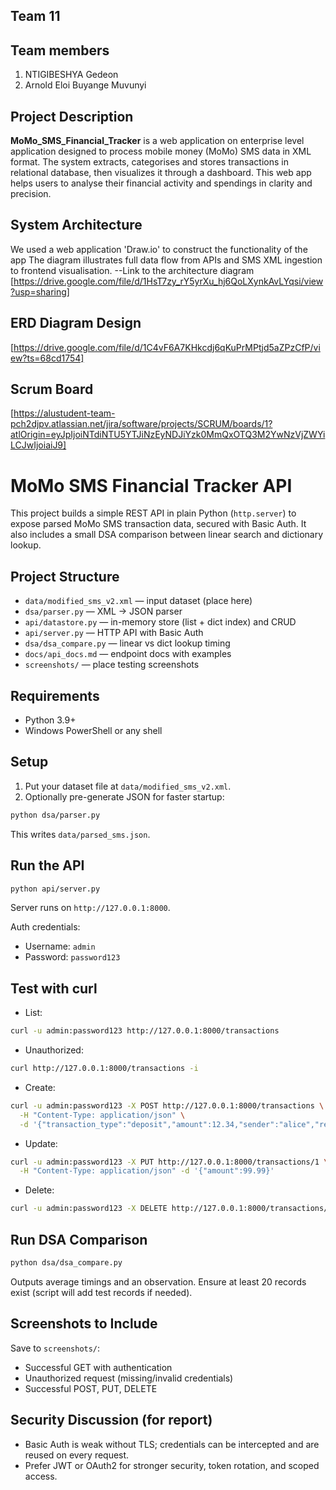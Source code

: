 ## Team 11

## Team members

1. NTIGIBESHYA Gedeon
2. Arnold Eloi Buyange Muvunyi

## Project Description
**MoMo_SMS_Financial_Tracker** is a web application on enterprise level application designed
to process mobile money (MoMo) SMS data in XML format. The system extracts, categorises and stores transactions in relational database, then visualizes it through a dashboard.
This web app helps users to analyse their financial activity and spendings in clarity and precision.


## System Architecture
We used a web application 'Draw.io' to construct the functionality of the app
The diagram illustrates full data flow from APIs and SMS XML ingestion to frontend visualisation.
--Link to the architecture diagram
 [https://drive.google.com/file/d/1HsT7zy_rY5yrXu_hj6QoLXynkAvLYqsi/view?usp=sharing]

## ERD Diagram Design
[https://drive.google.com/file/d/1C4vF6A7KHkcdj6qKuPrMPtjd5aZPzCfP/view?ts=68cd1754]

## Scrum Board
[https://alustudent-team-pch2djpv.atlassian.net/jira/software/projects/SCRUM/boards/1?atlOrigin=eyJpIjoiNTdiNTU5YTJiNzEyNDJiYzk0MmQxOTQ3M2YwNzVjZWYiLCJwIjoiaiJ9]

# MoMo SMS Financial Tracker API

This project builds a simple REST API in plain Python (`http.server`) to expose parsed MoMo SMS transaction data, secured with Basic Auth. It also includes a small DSA comparison between linear search and dictionary lookup.

## Project Structure
- `data/modified_sms_v2.xml` — input dataset (place here)
- `dsa/parser.py` — XML -> JSON parser
- `api/datastore.py` — in-memory store (list + dict index) and CRUD
- `api/server.py` — HTTP API with Basic Auth
- `dsa/dsa_compare.py` — linear vs dict lookup timing
- `docs/api_docs.md` — endpoint docs with examples
- `screenshots/` — place testing screenshots

## Requirements
- Python 3.9+
- Windows PowerShell or any shell

## Setup
1. Put your dataset file at `data/modified_sms_v2.xml`.
2. Optionally pre-generate JSON for faster startup:
```bash
python dsa/parser.py
```
This writes `data/parsed_sms.json`.

## Run the API
```bash
python api/server.py
```
Server runs on `http://127.0.0.1:8000`.

Auth credentials:
- Username: `admin`
- Password: `password123`

## Test with curl
- List:
```bash
curl -u admin:password123 http://127.0.0.1:8000/transactions
```
- Unauthorized:
```bash
curl http://127.0.0.1:8000/transactions -i
```
- Create:
```bash
curl -u admin:password123 -X POST http://127.0.0.1:8000/transactions \
  -H "Content-Type: application/json" \
  -d '{"transaction_type":"deposit","amount":12.34,"sender":"alice","receiver":"momo","timestamp":"2024-09-01T10:00:00Z"}'
```
- Update:
```bash
curl -u admin:password123 -X PUT http://127.0.0.1:8000/transactions/1 \
  -H "Content-Type: application/json" -d '{"amount":99.99}'
```
- Delete:
```bash
curl -u admin:password123 -X DELETE http://127.0.0.1:8000/transactions/1 -i
```

## Run DSA Comparison
```bash
python dsa/dsa_compare.py
```
Outputs average timings and an observation. Ensure at least 20 records exist (script will add test records if needed).

## Screenshots to Include
Save to `screenshots/`:
- Successful GET with authentication
- Unauthorized request (missing/invalid credentials)
- Successful POST, PUT, DELETE

## Security Discussion (for report)
- Basic Auth is weak without TLS; credentials can be intercepted and are reused on every request.
- Prefer JWT or OAuth2 for stronger security, token rotation, and scoped access.
